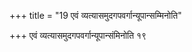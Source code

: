 +++
title = "19 एवं व्यत्यासमुदगपवर्गान्यूपान्सम्मिनोति"

+++
एवं व्यत्यासमुदगपवर्गान्यूपान्संमिनोति १९